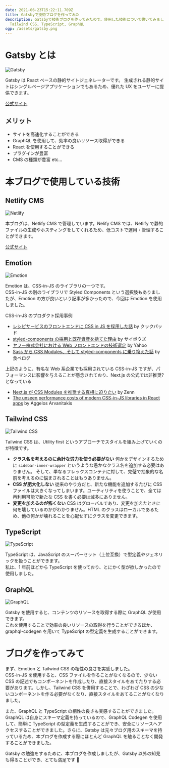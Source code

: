 ```yaml
---
date: 2021-06-23T15:22:11.709Z
title: Gatsbyで技術ブログを作ってみた
description: Gatsbyで技術ブログを作ってみたので、使用した技術について書いてみました。Gatsby, Netlify, Emotion,
  Tailwind CSS, TypeScript, GraphQL
ogp: /assets/gatsby.png
---
```


# Gatsby とは

![Gatsby](/assets/gatsby.png "Gatsby")

Gatsby は React ベースの静的サイトジェネレーターです。
生成される静的サイトはシングルページアプリケーションでもあるため、優れた UX をユーザーに提供できます。

[公式サイト](https://www.gatsbyjs.com/)

## メリット

- サイトを高速化することができる
- GraphQL を使用して、効率の良いリソース取得ができる
- React を使用することができる
- プラグインが豊富
- CMS の種類が豊富 etc...

# 本ブログで使用している技術

## Netlify CMS

![Netlify](/assets/netlify.png "Netlify")

本ブログは、Netlify CMS で管理しています。Nelify CMS では、Netlify で静的ファイルの生成やホスティングをしてくれるため、低コストで運用・管理することができます。

[公式サイト](https://www.gatsbyjs.com/plugins/gatsby-plugin-netlify/)

## Emotion

![Emotion](/assets/emotion.png "Emotion")

Emotion は、CSS-in-JS のライブラリの一つです。<br />
CSS-in-JS の別のライブラリで Styled Components という選択肢もありましたが、Emotion の方が良いという記事が多かったので、今回は Emotion を使用しました。

CSS-in-JS のプロダクト採用事例

- [レシピサービスのフロントエンドに CSS in JS を採用した話](https://techlife.cookpad.com/entry/2021/03/15/090000) by クックパッド
- [styled-components の採用と既存資産を捨てた理由](https://blog.cybozu.io/entry/2020/06/25/105457) by サイボウズ
- [ヤフー株式会社における Web フロントエンドの技術選定](https://techblog.yahoo.co.jp/advent-calendar-2018/yahoo-frontend/) by Yahoo
- [Sass から CSS Modules、そして styled-components に乗り換えた話](https://note.com/tabelog_frontend/n/n2541778b81e3) by 食べログ

上記のように、有名な Web 系企業でも採用されている CSS-in-JS ですが、パフォーマンスに影響を与えることが懸念されており、Next.js の公式では非推奨?となっている

- [Next.js が CSS Modules を推奨する真相に迫りたい](https://zenn.dev/takepepe/scraps/6668e9fe402666) by Zenn
- [The unseen performance costs of modern CSS-in-JS libraries in React apps](https://calendar.perfplanet.com/2019/the-unseen-performance-costs-of-css-in-js-in-react-apps/) by Aggelos Arvanitakis

## Tailwind CSS

![Tailwind CSS](/assets/tailwindcss.png "Tailwind CSS")

Tailwind CSS は、Utility first というアプローチでスタイルを組み上げていくのが特徴です。

- **クラス名を考えるのに余計な労力を使う必要がない** 何かをデザインするために `sidebar-inner-wrapper` というような愚かなクラス名を追加する必要はありません。 そして、単なるフレックスコンテナに対して、完璧で抽象的な名前を考えるのに悩まされることはもうありません。
- **CSS が肥大化しない** 従来のやり方だと、新たな機能を追加するたびに CSS ファイルは大きくなってしまいます。ユーティリティを使うことで、全ては再利用可能で新たな CSS を書く必要は滅多にありません。
- **変更を加えるのが怖くない** CSS はグローバルであり、変更を加えたときに何を壊しているのかがわかりません。HTML のクラスはローカルであるため、他の何かが壊れることを心配せずにクラスを変更できます。

## TypeScript

![TypeScript](/assets/typescript.png "TypeScript")

TypeScript は、JavaScript のスーパーセット（上位互換）で型定義やジェネリックを扱うことができます。<br />私は、1 年前ほどから TypeScript を使っており、とにかく型が欲しかったので使用しました。

## GraphQL

![GraphQL](/assets/graphql.png "GraphQL")

Gatsby を使用すると、コンテンツのリソースを取得する際に GraphQL が使用できます。<br />
これを使用することで効率の良いリソースの取得を行うことができるほか、graphql-codegen を用いて TypeScript の型定義を生成することができます。

# ブログを作ってみて

まず、Emotion と Tailwind CSS の相性の良さを実感しました。<br/>
CSS-in-JS を使用すると、CSS ファイルを作ることがなくなるので、少ない CSS の記述でもコンポーネントを作成したり、直接スタイルをあてたりする必要があります。しかし、Tailwind CSS を併用することで、わざわざ CSS の少ないコンポーネントを作る必要がなくなり、直接スタイルをあてることがなくなりました。

また、GraphQL と TypeScript の相性の良さも実感することができました。<br/>
GraphQL は自身にスキーマ定義を持っているので、GraphQL Codegen を使用して、簡単に TypeScript の型定義を生成することができ、安全にリソースへアクセスすることができました。さらに、Gatsby は元々ブログ用のスキーマを持っているため、本ブログを作成する際にほとんど GraphQL を触ることなく開発することができました。

Gatsby の勉強をするために、本ブログを作成しましたが、Gatsby 以外の知見も得ることができ、とても満足です 🚀
